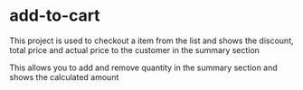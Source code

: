 # add-to-cart

This project is used to checkout a item from the list and shows the discount, total price and actual price to the customer in the summary section

This allows you to add and remove quantity in the summary section and shows the calculated amount